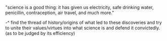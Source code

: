 "science is a good thing: it has given us electricity, safe drinking water, penicillin, contraception, air travel, and much more."

-^ find the thread of history/origins of what led to these discoveries and try to unite their values/virtues into what science is and defend it convictedly. (as to be judged by its efficiency)

